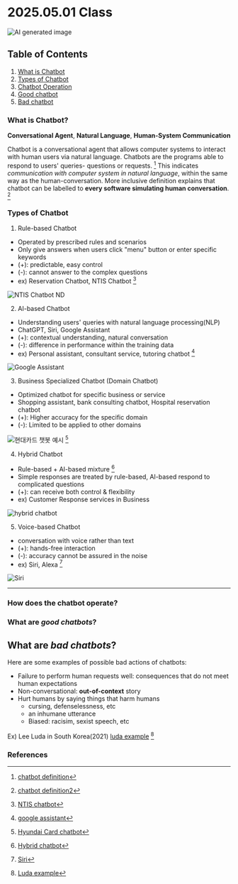 # 2025.05.01 Class

![AI generated image](https://sdmntprnorthcentralus.oaiusercontent.com/files/00000000-803c-622f-a20d-961a5fed8afa/raw?se=2025-04-28T08%3A56%3A56Z&sp=r&sv=2024-08-04&sr=b&scid=673c91e8-891c-5f4c-9868-88d014d329a3&skoid=d958ec58-d47c-4d2f-a9f2-7f3e03fdcf72&sktid=a48cca56-e6da-484e-a814-9c849652bcb3&skt=2025-04-27T10%3A56%3A54Z&ske=2025-04-28T10%3A56%3A54Z&sks=b&skv=2024-08-04&sig=ZKucks7O7gleh8ibOeHg7rmFhLCOta6Q22jniwGHxmM%3D)

## Table of Contents

1. [What is Chatbot](#what-is-chatbot)
2. [Types of Chatbot](#types-of-chatbot)
3. [Chatbot Operation](#how-does-the-chatbot-operate)
4. [Good chatbot](#what-are-good-chatbots)
5. [Bad chatbot](#what-are-bad-chatbots)


### What is Chatbot? 

**Conversational Agent**, **Natural Language**, **Human-System Communication**

Chatbot is a conversational agent that allows computer systems to interact with human users via natural language.
Chatbots are the programs able to respond to users' queries- questions or requests. [^1] This indicates *communication with computer system in natural language*, within the same way as the human-conversation. More inclusive definition explains that chatbot can be labelled to **every software simulating human conversation**. [^2]



### Types of Chatbot 

1. Rule-based Chatbot

- Operated by prescribed rules and scenarios 
- Only give answers when users click "menu" button or enter specific keywords
- (+): predictable, easy control
- (-): cannot answer to the complex questions
- ex) Reservation Chatbot, NTIS Chatbot [^3]

![NTIS Chatbot ND](https://i.ytimg.com/vi/Fu6ztIDDtsM/sddefault.jpg) 

2. AI-based Chatbot

- Understanding users' queries with natural language processing(NLP)
- ChatGPT, Siri, Google Assistant
- (+): contextual understanding, natural conversation
- (-): difference in performance within the training data
- ex) Personal assistant, consultant service, tutoring chatbot [^4]

![Google Assistant](https://www.cnet.com/a/img/resize/1f2be024ea05e55ce273e4f410c21a1fb2b3a1ff/hub/2018/05/08/4b33a302-0d8c-4dde-985d-f6a63b6e96fe/google-io-2018-google-assistant-7136.jpg?auto=webp&fit=crop&height=1200&width=1200)

3. Business Specialized Chatbot (Domain Chatbot)

- Optimized chatbot for specific business or service
- Shopping assistant, bank consulting chatbot, Hospital reservation chatbot
- (+): Higher accuracy for the specific domain
- (-): Limited to be applied to other domains 

![현대카드 챗봇 예시](https://cdn.apple-economy.com/news/photo/201708/35252_20365_1025.jpg) [^5]

4. Hybrid Chatbot 

- Rule-based + AI-based mixture [^6]
- Simple responses are treated by rule-based, AI-based respond to complicated questions 
- (+): can receive both control & flexibility
- ex) Customer Response services in Business

![hybrid chatbot](https://tovie.ai/wp-content/uploads/2023/10/dialog_003-1024x576.jpg)

5. Voice-based Chatbot

- conversation with voice rather than text
- (+): hands-free interaction
- (-): accuracy cannot be assured in the noise
- ex) Siri, Alexa [^7]

![Siri](https://i.pinimg.com/736x/6b/bc/33/6bbc337c7861b34924507061b7ef0137.jpg)

---

### How does the chatbot operate? 



### What are *good chatbots*? 

## What are *bad chatbots*?

Here are some examples of possible bad actions of chatbots:

- Failure to perform human requests well: consequences that do not meet human expectations
- Non-conversational: **out-of-context** story
- Hurt humans by saying things that harm humans
    - cursing, defenselessness, etc
    - an inhumane utterance
    - Biased: racisim, sexist speech, etc

Ex) Lee Luda in South Korea(2021)
[luda example](https://www.techtimes.com/articles/255964/20210114/south-korea-ai-chatbot-gets-suspended-facebook-abusive-insulting-comments.htm) [^8]



### References
[^1]: [chatbot definition](https://ko.wikipedia.org/wiki/%EC%B1%97%EB%B4%87)
[^2]: [chatbot definition2](https://www.oracle.com/kr/chatbots/what-is-a-chatbot/)
[^3]: [NTIS chatbot](https://www.ntis.go.kr/ThMain.do)
[^4]: [google assistant](https://assistant.google.com/intl/ko_kr/learn/)
[^5]: [Hyundai Card chatbot](https://www.hyundaicard.com/cpu/cs/CPUCS0201_01.hc)
[^6]: [Hybrid chatbot](https://www.upstage.ai/blog/ko/ai-chatbots-for-business)
[^7]: [Siri](https://www.apple.com/siri/#:~:text=Get%20everyday%20tasks%20done%20using%20only%20your,request.%20Built%20into%20all%20your%20Apple%20devices.)
[^8]: [Luda example](https://www.techtimes.com/articles/255964/20210114/south-korea-ai-chatbot-gets-suspended-facebook-abusive-insulting-comments.htm)
